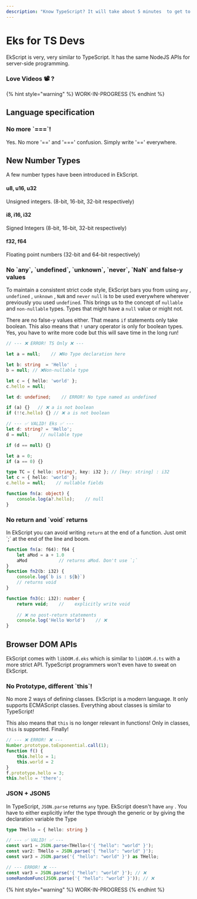 ```yaml
---
description: "Know TypeScript? It will take about 5 minutes  to get to know what is \U0001F680"
---
```


# Eks for TS Devs

EkScript is very, very similar to TypeScript. It has the same NodeJS APIs for server-side programming.

### Love Videos 📽 ?

{% hint style="warning" %}
WORK-IN-PROGRESS
{% endhint %}

## Language specification

### No more \`===\`!

Yes. No more '==' and '===' confusion. Simply write '==' everywhere.

## New Number Types

A few number types have been introduced in EkScript.

#### u8, u16, u32

Unsigned integers. \(8-bit, 16-bit, 32-bit respectively\)

#### i8, i16, i32

Signed Integers \(8-bit, 16-bit, 32-bit respectively\)

#### f32, f64

Floating point numbers \(32-bit and 64-bit respectively\)



### No \`any\`, \`undefined\`, \`unknown\`, \`never\`, \`NaN\` and false-y values

To maintain a consistent strict code style, EkScript bars you from using `any` , `undefined` , `unknown` , `NaN` and `never` `null` is to be used everywhere wherever previously you used `undefined`. This brings us to the concept of `nullable` and `non-nullable` types. Types that might have a `null` value or might not.

There are no false-y values either. That means `if` statements only take boolean. This also means that `!` unary operator is only for boolean types. Yes, you have to write more code but this will save time in the long run!

```typescript
// --- ❌ ERROR! TS Only ❌ ---

let a = null;    // ❌No Type declaration here

let b: string  = 'Hello'  ; 
b = null; // ❌Non-nullable type

let c = { hello: 'world' }; 
c.hello = null;

let d: undefined;    // ERROR! No type named as undefined

if (a) {}   // ❌ a is not boolean
if (!!c.hello) {} // ❌ a is not boolean

// --- ✅ VALID! Eks ✅ ---
let d: string? = 'Hello';
d = null;    // nullable type

if (d == null) {}

let a = 0;
if (a == 0) {}

type TC = { hello: string?, key: i32 }; // [key: string] : i32
let c = { hello: 'world' };
c.hello = null;    // nullable fields

function fn(a: object) {
    console.log(a?.hello);    // null
}
```

### No return and \`void\` returns

In EkScript you can avoid writing `return` at the end of a function. Just omit \`;\` at the end of the line and boom.

```typescript
function fn(a: f64): f64 {
    let aMod = a + 1.0
    aMod            // returns aMod. Don't use `;`
}
function fn2(b: i32) {
    console.log(`b is : ${b}`)
    // returns void
}

function fn3(c: i32): number {
    return void;    //    explicitly write void
    
    // ❌ no post-return statements
    console.log('Hello World')    // ❌
}
```

## Browser DOM APIs

 EkScript comes with `libDOM.d.eks` which is similar to `libDOM.d.ts` with a more strict API. TypeScript programmers won't even have to sweat on EkScript.

### No Prototype, different \`this\`!

No more 2 ways of defining classes. EkScript is a modern language. It only supports ECMAScript classes. Everything about classes is similar to TypeScript!

This also means that `this` is no longer relevant in functions! Only in classes, `this` is supported. Finally!

```typescript
// --- ❌ ERROR! ❌ ---
Number.prototype.toExponential.call(1);
function f() {
    this.hello = 1;
    this.world = 2
}
f.prototype.hello = 3;
this.hello = 'there';
```

### JSON + JSON5

In TypeScript, `JSON.parse` returns `any` type. EkScript doesn't have `any` . You have to either explicitly infer the type through the generic or by giving the declaration variable the Type

```typescript
type THello = { hello: string } 

// --- ✅ VALID! ✅ ---
const var1 = JSON.parse<THello>('{ "hello": "world" }');
const var2: THello = JSON.parse('{ "hello": "world" }');
const var3 = JSON.parse('{ "hello": "world" }') as THello;

// --- ERROR! ❌ ---
const var3 = JSON.parse('{ "hello": "world" }'); // ❌
someRandomFunc(JSON.parse('{ "hello": "world" }')); // ❌
```

{% hint style="warning" %}
WORK-IN-PROGRESS
{% endhint %}

